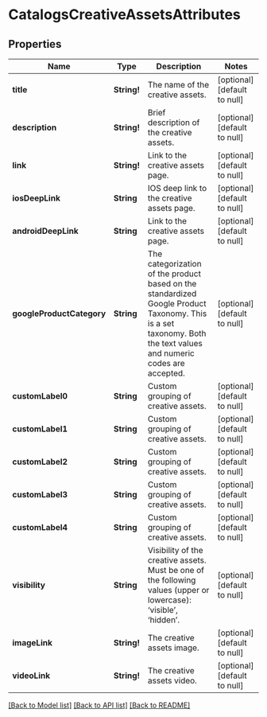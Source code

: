 # CatalogsCreativeAssetsAttributes

## Properties
Name | Type | Description | Notes
------------ | ------------- | ------------- | -------------
**title** | **String!** | The name of the creative assets. | [optional] [default to null]
**description** | **String!** | Brief description of the creative assets. | [optional] [default to null]
**link** | **String!** | Link to the creative assets page. | [optional] [default to null]
**iosDeepLink** | **String** | IOS deep link to the creative assets page. | [optional] [default to null]
**androidDeepLink** | **String** | Link to the creative assets page. | [optional] [default to null]
**googleProductCategory** | **String** | The categorization of the product based on the standardized Google Product Taxonomy. This is a set taxonomy. Both the text values and numeric codes are accepted. | [optional] [default to null]
**customLabel0** | **String** | Custom grouping of creative assets. | [optional] [default to null]
**customLabel1** | **String** | Custom grouping of creative assets. | [optional] [default to null]
**customLabel2** | **String** | Custom grouping of creative assets. | [optional] [default to null]
**customLabel3** | **String** | Custom grouping of creative assets. | [optional] [default to null]
**customLabel4** | **String** | Custom grouping of creative assets. | [optional] [default to null]
**visibility** | **String** | Visibility of the creative assets. Must be one of the following values (upper or lowercase): ‘visible’, ‘hidden’. | [optional] [default to null]
**imageLink** | **String!** | The creative assets image. | [optional] [default to null]
**videoLink** | **String!** | The creative assets video. | [optional] [default to null]

[[Back to Model list]](../README.md#documentation-for-models) [[Back to API list]](../README.md#documentation-for-api-endpoints) [[Back to README]](../README.md)



